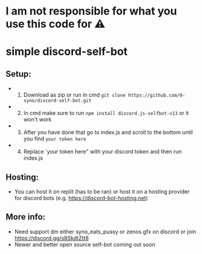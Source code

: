 # I am not responsible for what you use this code for ⚠️
# simple discord-self-bot
## Setup:
- 1. Download as zip or run in cmd ```git clone https://github.com/0-syno/discord-self-bot.git```
- 2. In cmd make sure to run ```npm install discord.js-selfbot-v13``` or it won't work
- 3. After you have done that go to index.js and scroll to the bottom until you find `your token here`
- 4. Replace `your token here" with your discord token and then run index.js
 
## Hosting:
- You can host it on replit (has to be ran) or host it on a hosting provider for discord bots (e.g. https://discord-bot-hosting.net)

## More info:
- Need support dm either syno_eats_pussy or zenos.gfx on discord or join https://discord.gg/s8SkdtZtt8
- Newer and better open source self-bot coming out soon
